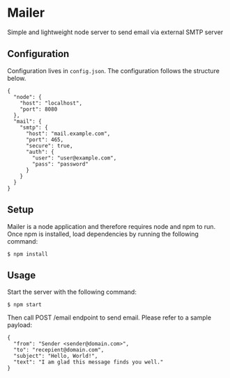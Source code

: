 # Mailer

Simple and lightweight node server to send email via external SMTP server

## Configuration

Configuration lives in `config.json`. The configuration follows the structure below.
```
{
  "node": {
    "host": "localhost",
    "port": 8080
  },
  "mail": {
    "smtp": {
      "host": "mail.example.com",
      "port": 465,
      "secure": true,
      "auth": {
        "user": "user@example.com",
        "pass": "password"
      }
    }
  }
}
```

## Setup

Mailer is a node application and therefore requires node and npm to run. Once npm is installed, load dependencies by running the following command:
```
$ npm install
```

## Usage

Start the server with the following command:
```
$ npm start
```

Then call POST /email endpoint to send email. Please refer to a sample payload:
```
{
  "from": "Sender <sender@domain.com>",
  "to": "recepient@domain.com",
  "subject": "Hello, World!",
  "text": "I am glad this message finds you well."
}
```